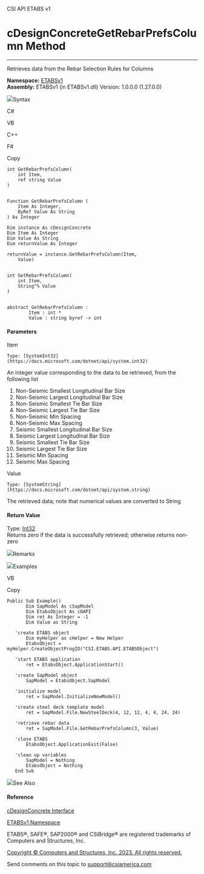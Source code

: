 ﻿

CSI API ETABS v1

# cDesignConcreteGetRebarPrefsColumn Method  
  
---  
  
Retrieves data from the Rebar Selection Rules for Columns

**Namespace:** [ETABSv1](2780f1b8-2033-5289-2298-1cdb2a7508d9.htm)  
**Assembly:** ETABSv1 (in ETABSv1.dll) Version: 1.0.0.0 (1.27.0.0)

![](../icons/SectionExpanded.png)Syntax

C#

VB

C++

F#

Copy

    
    
    int GetRebarPrefsColumn(
    	int Item,
    	ref string Value
    )
    
    
    Function GetRebarPrefsColumn ( 
    	Item As Integer,
    	ByRef Value As String
    ) As Integer
    
    Dim instance As cDesignConcrete
    Dim Item As Integer
    Dim Value As String
    Dim returnValue As Integer
    
    returnValue = instance.GetRebarPrefsColumn(Item, 
    	Value)
    
    
    int GetRebarPrefsColumn(
    	int Item, 
    	String^% Value
    )
    
    
    abstract GetRebarPrefsColumn : 
            Item : int * 
            Value : string byref -> int 
    

#### Parameters

Item

    Type: [SystemInt32](https://docs.microsoft.com/dotnet/api/system.int32)  
An integer value corresponding to the data to be retrieved, from the following
list

  1. Non-Seismic Smallest Longitudinal Bar Size
  2. Non-Seismic Largest Longitudinal Bar Size
  3. Non-Seismic Smallest Tie Bar Size
  4. Non-Seismic Largest Tie Bar Size
  5. Non-Seismic Min Spacing
  6. Non-Seismic Max Spacing
  7. Seismic Smallest Longitudinal Bar Size
  8. Seismic Largest Longitudinal Bar Size
  9. Seismic Smallest Tie Bar Size
  10. Seismic Largest Tie Bar Size
  11. Seismic Min Spacing
  12. Seismic Max Spacing

Value

    Type: [SystemString](https://docs.microsoft.com/dotnet/api/system.string)  
The retrieved data; note that numerical values are converted to String

#### Return Value

Type: [Int32](https://docs.microsoft.com/dotnet/api/system.int32)  
Returns zero if the data is successfully retrieved; otherwise returns non-zero

![](../icons/SectionExpanded.png)Remarks

![](../icons/SectionExpanded.png)Examples

VB

Copy

    
    
    Public Sub Example()
           Dim SapModel As cSapModel
           Dim EtabsObject As cOAPI
           Dim ret As Integer = -1
           Dim Value as String
    
       'create ETABS object
           Dim myHelper as cHelper = New Helper
           EtabsObject = myHelper.CreateObjectProgID("CSI.ETABS.API.ETABSObject")
    
       'start ETABS application
           ret = EtabsObject.ApplicationStart()
    
       'create SapModel object
           SapModel = EtabsObject.SapModel
    
       'initialize model
           ret = SapModel.InitializeNewModel()
    
       'create steel deck template model
           ret = SapModel.File.NewSteelDeck(4, 12, 12, 4, 4, 24, 24)
    
       'retrieve rebar data
           ret = SapModel.File.GetRebarPrefsColumn(3, Value)
    
       'close ETABS
           EtabsObject.ApplicationExit(False)
    
       'clean up variables
           SapModel = Nothing
           EtabsObject = Nothing
       End Sub

![](../icons/SectionExpanded.png)See Also

#### Reference

[cDesignConcrete Interface](692d8043-f8d2-9265-f110-3f37b97ae059.htm)

[ETABSv1 Namespace](2780f1b8-2033-5289-2298-1cdb2a7508d9.htm)

ETABS®, SAFE®, SAP2000® and CSiBridge® are registered trademarks of Computers
and Structures, Inc.  

[Copyright © Computers and Structures, Inc. 2023. All rights
reserved.](http://www.csiamerica.com)

Send comments on this topic to
[support@csiamerica.com](mailto:support%40csiamerica.com?Subject=CSI%20API%20ETABS%20v1)


